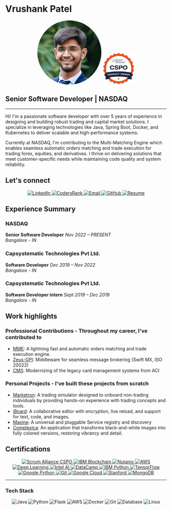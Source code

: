 # Vrushank Patel

<div align="center">
  <img src="img/profile-pic.jpg" alt="Headshot of Vrushank Patel" width="200" height="200" style="border-radius: 50%; object-fit: cover;">
  <img src="img/sa-cspo-600.png" alt="CSPO Badge" width="100" height="100">
</div>

## Senior Software Developer | NASDAQ

---

Hi! I'm a passionate software developer with over 5 years of experience in designing and building robust trading and capital market solutions. I specialize in leveraging technologies like Java, Spring Boot, Docker, and Kubernetes to deliver scalable and high-performance systems.

Currently at NASDAQ, I'm contributing to the Multi-Matching Engine which enables seamless automatic orders matching and trade execution for trading forex, equities, and derivatives. I thrive on delivering solutions that meet customer-specific needs while maintaining code quality and system reliability.

## Let's connect

<div align="center">
  <a href="https://www.linkedin.com/in/vrushank-patel-69b682180/" target="_blank">
    <img src="https://img.shields.io/badge/LinkedIn-0077B5?style=for-the-badge&logo=linkedin&logoColor=white" alt="LinkedIn">
  </a>
  <a href="https://profile.codersrank.io/user/vrushankpatel" target="_blank">
    <img src="https://img.shields.io/badge/CodersRank-2D333B?style=for-the-badge&logo=codersrank&logoColor=white" alt="CodersRank">
  </a>
  <a href="mailto:vrushankpatel5@gmail.com">
    <img src="https://img.shields.io/badge/Email-D14836?style=for-the-badge&logo=gmail&logoColor=white" alt="Email">
  </a>
  <a href="https://github.com/VrushankPatel" target="_blank">
    <img src="https://img.shields.io/badge/GitHub-100000?style=for-the-badge&logo=github&logoColor=white" alt="GitHub">
  </a>
  <a href="/Resume/Vrushank_Resume.pdf" target="_blank">
    <img src="https://img.shields.io/badge/Resume-FF0000?style=for-the-badge&logo=adobeacrobatreader&logoColor=white" alt="Resume">
  </a>
</div>

## Experience Summary

### NASDAQ
**Senior Software Developer** *Nov 2022 – PRESENT*  
*Bangalore - IN*

### Capsystematic Technologies Pvt Ltd.
**Software Developer** *Dec 2019 – Nov 2022*  
*Bangalore - IN*

### Capsystematic Technologies Pvt Ltd.
**Software Developer intern** *Sept 2019 – Dec 2019*  
*Bangalore - IN*

## Work highlights

### Professional Contributions - Throughout my career, I've contributed to

- [MME](https://www.nasdaq.com/solutions/fintech/marketplace-technology/exchange-matching): A lightning fast and automatic orders matching and trade execution engine.
- [Zeus-GPI](https://www.capsys.hu/Zeus_GPI): Middleware for seamless message brokering (Swift MX, ISO 20022)
- [CMS](https://capsys-europe.com/Card_Management_System): Modernizing of the legacy card management systems from ACI

### Personal Projects - I've built these projects from scratch

- [Marketron](https://vrushankpatel.github.io/marketron-v2/): A trading simulator designed to onboard non-trading individuals by providing hands-on experience with trading concepts and tools.
- [iBoard](https://iboard-x.web.app/): A collaborative editor with encryption, live reload, and support for text, code, and images.
- [Maxine](https://maxine.readthedocs.io/): A universal and pluggable Service registry and discovery
- [Complexica](https://vrushankpatel.github.io/Complexica-Server/): An application that transforms black-and-white images into fully colored versions, restoring vibrancy and detail.

## Certifications

<div align="center">
  <a href="https://bcert.me/sefawhitn" target="_blank">
    <img src="https://img.shields.io/badge/Scrum_Alliance_CSPO-009FDA?style=for-the-badge&logo=scrumalliance&logoColor=white" alt="Scrum Alliance CSPO">
  </a>
  <a href="https://courses.cognitiveclass.ai/certificates/e73685d94f344d92b329712d7dceac5c" target="_blank">
    <img src="https://img.shields.io/badge/IBM_Blockchain-054ADA?style=for-the-badge&logo=ibm&logoColor=white" alt="IBM Blockchain">
  </a>
  <a href="https://drive.google.com/file/d/1rgkx3sx-quvh7SUVxVdWT5iELAWM5b4y/view?usp=sharing" target="_blank">
    <img src="https://img.shields.io/badge/Nutanix-024DA1?style=for-the-badge&logo=nutanix&logoColor=white" alt="Nutanix">
  </a>
  <a href="https://drive.google.com/file/d/1-ory7-vSeIpgnFXzP_oDQGzHQf8yJiV5/view?usp=sharing" target="_blank">
    <img src="https://img.shields.io/badge/AWS_Data_Analytics-FF9900?style=for-the-badge&logo=amazonaws&logoColor=white" alt="AWS">
  </a>
  <a href="https://graduation.udacity.com/confirm/EL966DFN" target="_blank">
    <img src="https://img.shields.io/badge/Deep_Learning-00A2FF?style=for-the-badge&logo=udacity&logoColor=white" alt="Deep Learning">
  </a>
  <a href="https://drive.google.com/file/d/1r7c2GWMveQTFBI2w0Vbt-LC2LRHth3o6/view?usp=sharing" target="_blank">
    <img src="https://img.shields.io/badge/Intel_AI-0071C5?style=for-the-badge&logo=intel&logoColor=white" alt="Intel AI">
  </a>
  <a href="https://drive.google.com/file/d/1TzKFISnjLmGeKfQdo9sHVjuA41PDmwNk/view?usp=sharing" target="_blank">
    <img src="https://img.shields.io/badge/DataCamp_SQL-03EF62?style=for-the-badge&logo=datacamp&logoColor=white" alt="DataCamp">
  </a>
  <a href="https://www.coursera.org/account/accomplishments/certificate/2BDBFSVA8APC" target="_blank">
    <img src="https://img.shields.io/badge/IBM_Python-054ADA?style=for-the-badge&logo=ibm&logoColor=white" alt="IBM Python">
  </a>
  <a href="https://www.coursera.org/account/accomplishments/certificate/3W39XJXXPUAU" target="_blank">
    <img src="https://img.shields.io/badge/TensorFlow-FF6F00?style=for-the-badge&logo=tensorflow&logoColor=white" alt="TensorFlow">
  </a>
  <a href="https://www.coursera.org/account/accomplishments/certificate/LFNDAJM8HFX8" target="_blank">
    <img src="https://img.shields.io/badge/Google_Python-4285F4?style=for-the-badge&logo=google&logoColor=white" alt="Google Python">
  </a>
  <a href="https://www.coursera.org/account/accomplishments/verify/K2VUGGS4ZWHM" target="_blank">
    <img src="https://img.shields.io/badge/Git-181717?style=for-the-badge&logo=git&logoColor=white" alt="Git">
  </a>
  <a href="https://www.coursera.org/account/accomplishments/verify/KUJVUPTB67UR" target="_blank">
    <img src="https://img.shields.io/badge/Google_Cloud-4285F4?style=for-the-badge&logo=googlecloud&logoColor=white" alt="Google Cloud">
  </a>
  <a href="https://drive.google.com/file/d/1kNh0TOzAZx0rd3PL3nJ5D1IC5tg4m62F/view?usp=sharing" target="_blank">
    <img src="https://img.shields.io/badge/Stanford_Algorithms-8C1515?style=for-the-badge&logo=stanford&logoColor=white" alt="Stanford">
  </a>
  <a href="https://drive.google.com/file/d/19zTsztr_VBHBElJDpLrMU5wMafMCb5gR/view?usp=sharing" target="_blank">
    <img src="https://img.shields.io/badge/MongoDB-47A248?style=for-the-badge&logo=mongodb&logoColor=white" alt="MongoDB">
  </a>
</div>

---

### Tech Stack

<div align="center">
  <img src="https://img.shields.io/badge/Java-ED8B00?style=for-the-badge&logo=java&logoColor=white" alt="Java">
  <img src="https://img.shields.io/badge/Python-3776AB?style=for-the-badge&logo=python&logoColor=white" alt="Python">
  <img src="https://img.shields.io/badge/Flask-000000?style=for-the-badge&logo=flask&logoColor=white" alt="Flask">
  <img src="https://img.shields.io/badge/AWS-232F3E?style=for-the-badge&logo=amazonaws&logoColor=white" alt="AWS">
  <img src="https://img.shields.io/badge/Docker-2496ED?style=for-the-badge&logo=docker&logoColor=white" alt="Docker">
  <img src="https://img.shields.io/badge/Git-F05032?style=for-the-badge&logo=git&logoColor=white" alt="Git">
  <img src="https://img.shields.io/badge/Database-336791?style=for-the-badge&logo=postgresql&logoColor=white" alt="Database">
  <img src="https://img.shields.io/badge/Linux-FCC624?style=for-the-badge&logo=linux&logoColor=black" alt="Linux">
</div> 